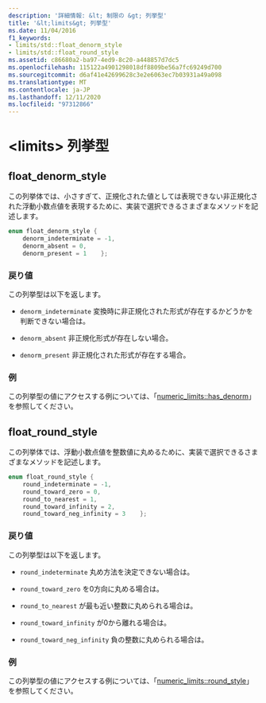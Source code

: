 ```yaml
---
description: '詳細情報: &lt; 制限の &gt; 列挙型'
title: '&lt;limits&gt; 列挙型'
ms.date: 11/04/2016
f1_keywords:
- limits/std::float_denorm_style
- limits/std::float_round_style
ms.assetid: c86680a2-ba97-4ed9-8c20-a448857d7dc5
ms.openlocfilehash: 115122a4901298018df8809be56a7fc69249d700
ms.sourcegitcommit: d6af41e42699628c3e2e6063ec7b03931a49a098
ms.translationtype: MT
ms.contentlocale: ja-JP
ms.lasthandoff: 12/11/2020
ms.locfileid: "97312866"
---
```

# <a name="ltlimitsgt-enums"></a>&lt;limits&gt; 列挙型

## <a name="float_denorm_style"></a><a name="float_denorm_style"></a> float_denorm_style

この列挙体では、小さすぎて、正規化された値としては表現できない非正規化された浮動小数点値を表現するために、実装で選択できるさまざまなメソッドを記述します。

```cpp
enum float_denorm_style {
    denorm_indeterminate = -1,
    denorm_absent = 0,
    denorm_present = 1    };
```

### <a name="return-value"></a>戻り値

この列挙型は以下を返します。

- `denorm_indeterminate` 変換時に非正規化された形式が存在するかどうかを判断できない場合は。

- `denorm_absent` 非正規化形式が存在しない場合。

- `denorm_present` 非正規化された形式が存在する場合。

### <a name="example"></a>例

この列挙型の値にアクセスする例については、「[numeric_limits::has_denorm](../standard-library/numeric-limits-class.md#has_denorm)」を参照してください。

## <a name="float_round_style"></a><a name="float_round_style"></a> float_round_style

この列挙体では、浮動小数点値を整数値に丸めるために、実装で選択できるさまざまなメソッドを記述します。

```cpp
enum float_round_style {
    round_indeterminate = -1,
    round_toward_zero = 0,
    round_to_nearest = 1,
    round_toward_infinity = 2,
    round_toward_neg_infinity = 3    };
```

### <a name="return-value"></a>戻り値

この列挙型は以下を返します。

- `round_indeterminate` 丸め方法を決定できない場合は。

- `round_toward_zero` を0方向に丸める場合は。

- `round_to_nearest` が最も近い整数に丸められる場合は。

- `round_toward_infinity` が0から離れる場合は。

- `round_toward_neg_infinity` 負の整数に丸められる場合は。

### <a name="example"></a>例

この列挙型の値にアクセスする例については、「[numeric_limits::round_style](../standard-library/numeric-limits-class.md#round_style)」を参照してください。
